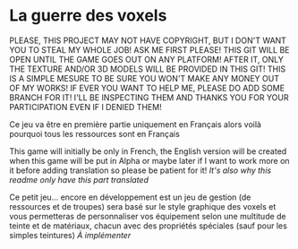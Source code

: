 # La guerre des voxels

PLEASE, THIS PROJECT MAY NOT HAVE COPYRIGHT, BUT I DON'T WANT YOU TO STEAL MY WHOLE JOB! ASK ME FIRST PLEASE! THIS GIT WILL BE OPEN UNTIL THE GAME GOES OUT ON ANY PLATFORM! AFTER IT, ONLY THE TEXTURE AND/OR 3D MODELS WILL BE PROVIDED IN THIS GIT! THIS IS A SIMPLE MESURE TO BE SURE YOU WON'T MAKE ANY MONEY OUT OF MY WORKS! IF EVER YOU WANT TO HELP ME, PLEASE DO ADD SOME BRANCH FOR IT! I'LL BE INSPECTING THEM AND THANKS YOU FOR YOUR PARTICIPATION EVEN IF I DENIED THEM!

Ce jeu va être en première partie uniquement en Français alors voilà pourquoi tous les ressources sont en Français

This game will initially be only in French, the English version will be created when this game will be put in Alpha or maybe later if I want to work more on it before adding translation so please be patient for it! *It's also why this readme only have this part translated*

Ce petit jeu... encore en développement est un jeu de gestion (de ressources et de troupes) sera basé sur le style graphique des voxels et vous permetteras de personnaliser vos équipement selon une multitude de teinte et de matériaux, chacun avec des propriétés spéciales (sauf pour les simples teintures) 
*À implémenter*
